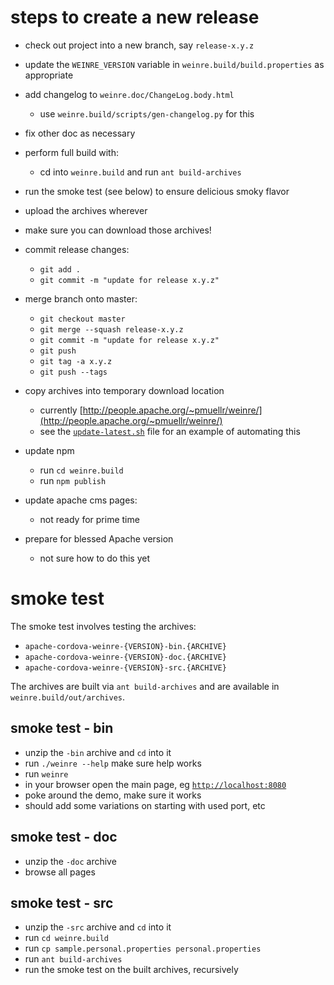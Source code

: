 <!--
 * Licensed to the Apache Software Foundation (ASF) under one
 * or more contributor license agreements.  See the NOTICE file
 * distributed with this work for additional information
 * regarding copyright ownership.  The ASF licenses this file
 * to you under the Apache License, Version 2.0 (the
 * "License"); you may not use this file except in compliance
 * with the License.  You may obtain a copy of the License at
 *
 *     http://www.apache.org/licenses/LICENSE-2.0
 *
 * Unless required by applicable law or agreed to in writing,
 * software distributed under the License is distributed on an
 * "AS IS" BASIS, WITHOUT WARRANTIES OR CONDITIONS OF ANY
 * KIND, either express or implied.  See the License for the
 * specific language governing permissions and limitations
 * under the License.
-->

steps to create a new release
===============================================================================

- check out project into a new branch, say `release-x.y.z`

- update the `WEINRE_VERSION` variable in `weinre.build/build.properties` as appropriate

- add changelog to `weinre.doc/ChangeLog.body.html`

  - use `weinre.build/scripts/gen-changelog.py` for this

- fix other doc as necessary

- perform full build with:

   - cd into `weinre.build` and run `ant build-archives`

- run the smoke test (see below) to ensure delicious smoky flavor

- upload the archives wherever

- make sure you can download those archives!

- commit release changes:
   - `git add .`
   - `git commit -m "update for release x.y.z"`

- merge branch onto master:

   - `git checkout master`
   - `git merge --squash release-x.y.z`
   - `git commit -m "update for release x.y.z"`
   - `git push`
   - `git tag -a x.y.z`
   - `git push --tags`

- copy archives into temporary download location
   - currently [http://people.apache.org/~pmuellr/weinre/](http://people.apache.org/~pmuellr/weinre/)
   - see the [`update-latest.sh`](https://github.com/pmuellr/people.apache.org/blob/master/public_html/weinre/update-latest.sh)
     file for an example of automating this

- update npm
   - run `cd weinre.build`
   - run `npm publish`

- update apache cms pages:

   - not ready for prime time

- prepare for blessed Apache version

   - not sure how to do this yet


smoke test
===============================================================================

The smoke test involves testing the archives:

- `apache-cordova-weinre-{VERSION}-bin.{ARCHIVE}`
- `apache-cordova-weinre-{VERSION}-doc.{ARCHIVE}`
- `apache-cordova-weinre-{VERSION}-src.{ARCHIVE}`

The archives are built via `ant build-archives` and are available
in `weinre.build/out/archives`.

smoke test - bin
-------------------------------------------------------------------------------

- unzip the `-bin` archive and `cd` into it
- run `./weinre --help` make sure help works
- run `weinre`
- in your browser open the main page, eg [`http://localhost:8080`](http://localhost:8080)
- poke around the demo, make sure it works
- should add some variations on starting with used port, etc

smoke test - doc
-------------------------------------------------------------------------------

- unzip the `-doc` archive
- browse all pages

smoke test - src
-------------------------------------------------------------------------------

- unzip the `-src` archive and `cd` into it
- run `cd weinre.build`
- run `cp sample.personal.properties personal.properties`
- run `ant build-archives`
- run the smoke test on the built archives, recursively

